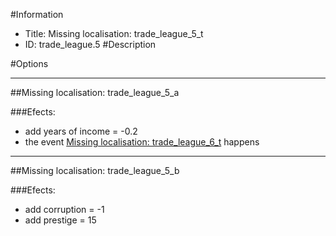 #Information
 - Title: Missing localisation: trade_league_5_t
 - ID: trade_league.5
#Description

#Options

___
##Missing localisation: trade_league_5_a

###Efects:<ul><li>add years of income = -0.2</li><li>the event [Missing localisation: trade_league_6_t](../events/missing_localisation_trade_league_6_t.md) happens</li></ul>

___
##Missing localisation: trade_league_5_b

###Efects:<ul><li>add corruption = -1</li><li>add prestige = 15</li></ul>
